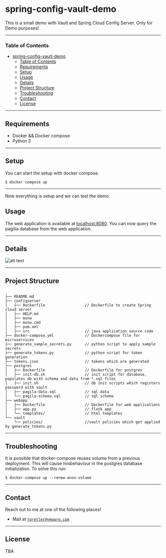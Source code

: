 # spring-config-vault-demo

This is a small demo with Vault and Spring Cloud Config Server. Only for Demo purposes!

---

### Table of Contents

- [spring-config-vault-demo](#spring-config-vault-demo)
    - [Table of Contents](#table-of-contents)
  - [Requirements](#requirements)
  - [Setup](#setup)
  - [Usage](#usage)
  - [Details](#details)
  - [Project Structure](#project-structure)
  - [Troubleshooting](#troubleshooting)
  - [Contact](#contact)
  - [License](#license)

---

## Requirements

- Docker && Docker compose 
- Python 3

--- 

## Setup

You can start the setup with docker compose. 

```
$ docker-compose up
```

---

Now everything is setup and we can test the demo.

## Usage

The web application is available at [localhost:8080](http://localhost:8080). You can now query the pagilia database from the web application.

--- 

## Details

![alt text]((https://github.com/tthebst/spring-config-vault-demo/blob/postgres/graphics/app.pdf))







---
## Project Structure

```
.
├── README.md
├── configserver
│   ├── Dockerfile                  // Dockerfile to create Spring cloud server
│   ├── HELP.md
│   ├── mvnw
│   ├── mvnw.cmd
│   ├── pom.xml
│   ├── src                         // java application source code
├── docker-compose.yml              // Dockercompose file for microservices
├── generate_sample_secrets.py      // python script to apply sample secrets
├── generate_tokens.py              // python script for token generation
├── tokens.json                     // tokens which are generated
├── postgres
│   ├── Dockerfile                  // Dockerfile for postgres
│   ├── init-db.sh                  // init script for database, populates db with schema and data from *.sql files
│   ├── init.sh                     // db init scripts which registers password with vault
│   ├── pagila-data.sql             // sql data
│   └── pagila-schema.sql           // sql schema
├── webapp
│   ├── Dockerfile                  // Dockerfile for web applications
│   ├── app.py                      // flask app
│   └── templates/                  // html templates
└── vault
    └── policies/                   //vault policies which get applied by generate_tokens.py
```


---

## Troubleshooting

It is possible that docker-compose reuses volume from a previous deployment. This will cause misbehaviour in the postgres database initialization. To solve this run:

```
$ docker-compose up --renew-anon-volume
```

---

## Contact

Reach out to me at one of the following places!

- Mail at <a href="mailto:tgretler@vmware.com">`tgretler@vmware.com`</a>

---

## License

TBA
